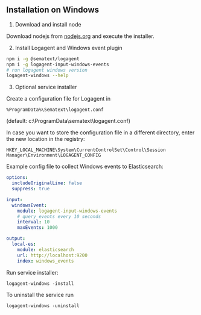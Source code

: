 ## Installation on Windows

1) Download and install node

Download nodejs from [nodejs.org](https://nodejs.org/en/download/) and execute the installer. 

2) Install Logagent and Windows event plugin

``` bash
npm i -g @sematext/logagent
npm i -g logagent-input-windows-events
# run logagent windows version 
logagent-windows --help 
```

3) Optional service installer

Create a configuration file for Logagent in 
```
%ProgramData%\Sematext\logagent.conf
```  
(default: c:\ProgramData\sematext\logagent.conf)

In case you want to store the configuration file in a different directory, enter the new location in the registry:

```
HKEY_LOCAL_MACHINE\System\CurrentControlSet\Control\Session Manager\Environment\LOGAGENT_CONFIG
```

Example config file to collect Windows events to Elasticsearch: 

```yaml
options:
  includeOriginalLine: false
  suppress: true

input:
  windowsEvent:
    module: logagent-input-windows-events 
    # query events every 10 seconds
    interval: 10
    maxEvents: 1000

output:  
  local-es:
    module: elasticsearch
    url: http://localhost:9200
    index: windows_events
```

Run service installer: 


```
logagent-windows -install
```

To uninstall the service run 

```
logagent-windows -uninstall
```







